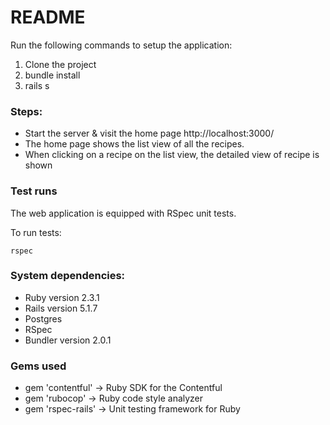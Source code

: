 # README

Run the following commands to setup the application:

1. Clone the project
2. bundle install
3. rails s

### Steps:
- Start the server & visit the home page http://localhost:3000/
- The home page shows the list view of all the recipes.
- When clicking on a recipe on the list view, the detailed view of recipe is shown

### Test runs
The web application is equipped with RSpec unit tests.

To run tests:
```
rspec 
```


### System dependencies:

- Ruby version 2.3.1
- Rails version 5.1.7
- Postgres
- RSpec
- Bundler version 2.0.1

### Gems used
- gem 'contentful' -> Ruby SDK for the Contentful
- gem 'rubocop' -> Ruby code style analyzer
- gem 'rspec-rails' -> Unit testing framework for Ruby